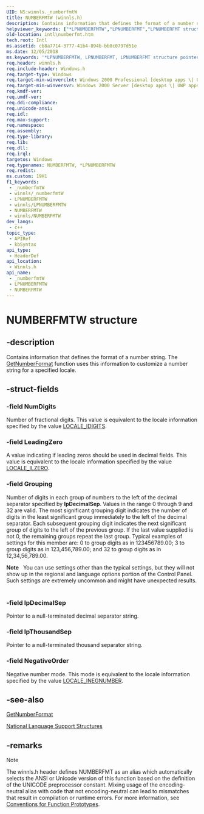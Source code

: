 ```yaml
---
UID: NS:winnls._numberfmtW
title: NUMBERFMTW (winnls.h)
description: Contains information that defines the format of a number string. The GetNumberFormat function uses this information to customize a number string for a specified locale.
helpviewer_keywords: ["*LPNUMBERFMTW","LPNUMBERFMT","LPNUMBERFMT structure pointer [Internationalization for Windows Applications]","NUMBERFMT","NUMBERFMT structure [Internationalization for Windows Applications]","NUMBERFMTW","_win32_NUMBERFMT_str","intl.numberfmt","winnls/LPNUMBERFMT","winnls/NUMBERFMT"]
old-location: intl\numberfmt.htm
tech.root: Intl
ms.assetid: cb8a7714-3777-41b4-894b-bb0c0797d51e
ms.date: 12/05/2018
ms.keywords: '*LPNUMBERFMTW, LPNUMBERFMT, LPNUMBERFMT structure pointer [Internationalization for Windows Applications], NUMBERFMT, NUMBERFMT structure [Internationalization for Windows Applications], NUMBERFMTW, _win32_NUMBERFMT_str, intl.numberfmt, winnls/LPNUMBERFMT, winnls/NUMBERFMT'
req.header: winnls.h
req.include-header: Windows.h
req.target-type: Windows
req.target-min-winverclnt: Windows 2000 Professional [desktop apps \| UWP apps]
req.target-min-winversvr: Windows 2000 Server [desktop apps \| UWP apps]
req.kmdf-ver: 
req.umdf-ver: 
req.ddi-compliance: 
req.unicode-ansi: 
req.idl: 
req.max-support: 
req.namespace: 
req.assembly: 
req.type-library: 
req.lib: 
req.dll: 
req.irql: 
targetos: Windows
req.typenames: NUMBERFMTW, *LPNUMBERFMTW
req.redist: 
ms.custom: 19H1
f1_keywords:
 - _numberfmtW
 - winnls/_numberfmtW
 - LPNUMBERFMTW
 - winnls/LPNUMBERFMTW
 - NUMBERFMTW
 - winnls/NUMBERFMTW
dev_langs:
 - c++
topic_type:
 - APIRef
 - kbSyntax
api_type:
 - HeaderDef
api_location:
 - Winnls.h
api_name:
 - _numberfmtW
 - LPNUMBERFMTW
 - NUMBERFMTW
---
```


# NUMBERFMTW structure


## -description

Contains information that defines the format of a number string. The <a href="/windows/desktop/api/winnls/nf-winnls-getnumberformata">GetNumberFormat</a> function uses this information to customize a number string for a specified locale.

## -struct-fields

### -field NumDigits

Number of fractional digits. This value is equivalent to the locale information specified by the value <a href="/windows/desktop/Intl/locale-idigits">LOCALE_IDIGITS</a>.

### -field LeadingZero

A value indicating if leading zeros should be used in decimal fields. This value is equivalent to the locale information specified by the value <a href="/windows/desktop/Intl/locale-ilzero">LOCALE_ILZERO</a>.

### -field Grouping

Number of digits in each group of numbers to the left of the decimal separator specified by <b>lpDecimalSep</b>. Values in the range 0 through 9 and 32 are valid. The most significant grouping digit indicates the number of digits in the least significant group immediately to the left of the decimal separator. Each subsequent grouping digit indicates the next significant group of digits to the left of the previous group. If the last value supplied is not 0, the remaining groups repeat the last group. Typical examples of settings for this member are: 0 to group digits as in 123456789.00; 3 to group digits as in 123,456,789.00; and 32 to group digits as in 12,34,56,789.00.

<div class="alert"><b>Note</b>   You can use settings other than the typical settings, but they will not show up in the regional and language options portion of the Control Panel. Such settings are extremely uncommon and might have unexpected results.</div>
<div> </div>

### -field lpDecimalSep

Pointer to a null-terminated decimal separator string.

### -field lpThousandSep

Pointer to a null-terminated thousand separator string.

### -field NegativeOrder

Negative number mode. This mode is equivalent to the locale information specified by the value <a href="/windows/desktop/Intl/locale-ineg-constants">LOCALE_INEGNUMBER</a>.

## -see-also

<a href="/windows/desktop/api/winnls/nf-winnls-getnumberformata">GetNumberFormat</a>



<a href="/windows/desktop/Intl/national-language-support-structures">National Language Support Structures</a>

## -remarks

> [!NOTE]
> The winnls.h header defines NUMBERFMT as an alias which automatically selects the ANSI or Unicode version of this function based on the definition of the UNICODE preprocessor constant. Mixing usage of the encoding-neutral alias with code that not encoding-neutral can lead to mismatches that result in compilation or runtime errors. For more information, see [Conventions for Function Prototypes](/windows/win32/intl/conventions-for-function-prototypes).

